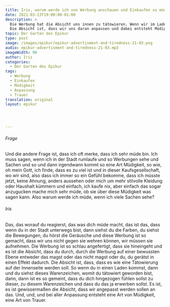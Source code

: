```yaml
---
title: Iris, warum werde ich von Werbung anschauen und Einkaufen so müde?
date: 2021-03-23T19:00:00-01:00
description: >
  Die Werbung hat die Absicht uns innen zu tätowieren. Wenn wir im Laden dann ein Warenzeichen sehen, mit dem wir tätowiert sind, dann fühlen wir uns angezogen.
  Die Absicht ist, dass wir uns daran anpassen und dabei entsteht Müdigkeit und eine Art von Trauer.
topic: Der Garten des Epikur
type: post
image: /images/epikur/epikur-advertisment-and-tiredness-21-03.png
audio: epikur-advertisment-and-tiredness-21-03.mp3
imageWidth: 90
author: Iris
categories:
  - Der Garten des Epikur
tags:
  - Werbung
  - Einkaufen
  - Müdigkeit
  - Anpassung
  - Trauer
translation: original
layout: epikur




---
```


###### Frage
Und die andere Frage ist, dass ich oft merke, dass ich sehr müde bin.
Ich muss sagen, wenn ich in der Stadt rumlaufe und so Werbungen sehe und Sachen und so und dann irgendwann kommt so eine Art Müdigkeit, so wie, oh mein Gott, ich finde, dass es zu viel ist und in dieser Kaufsgesellschaft, wo wir sind, also dass ich immer so ein Gefühl bekomme, dass ich müsste jetzt, keine Ahnung, anders aussehen oder mich um mehr stilvolle Kleidung oder Haushalt kümmern und einfach, ich kaufe nix, aber einfach das sogar anzugucken mache mich sehr müde, ob sie über diese Müdigkeit was sagen kann.
Also warum werde ich müde, wenn ich viele Sachen sehe?

###### Iris
Das, das worauf du reagierst, das was dich müde macht, das ist das, dass wenn du in der Stadt unterwegs bist, dann siehst du die Farben, du siehst die Bewegungen, du hörst die Geräusche und diese Werbung ist so gemacht, dass wir uns nicht gegen sie wehren können, wir müssen sie aufnehmen.
Die Werbung ist so schlau angefertigt, dass sie hineingeht und es ist die Absicht, dass du durch, durch die Werbung auf einer bewussten Ebene entweder das magst oder das nicht magst oder du, du gerätst in einen Effekt dadurch.
Die Absicht ist, dass, dass es wie eine Tätowierung auf der Innenseite werden soll.
So wenn du in einen Laden kommst, dann und du siehst dieses Warenzeichen, womit du tätowiert geworden bist, dann, dann ist es so gemeint, dass du dich hingezogen fühlen sollst zu dieser, zu diesem Warenzeichen und dass du das ja erwerben sollst.
Es ist, es ist gewissermaßen die Absicht, dass wir angepasst werden sollen an das.
Und, und, und bei aller Anpassung entsteht eine Art von Müdigkeit, eine Art von Trauer.
